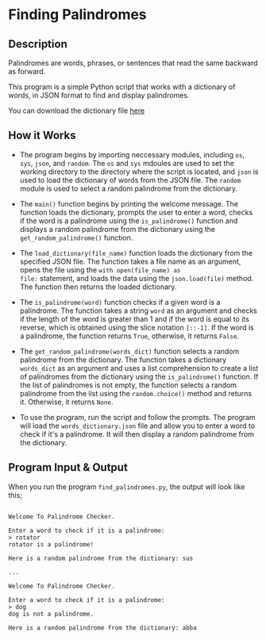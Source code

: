 # Finding Palindromes

## Description

Palindromes are words, phrases, or sentences that read the same backward as forward.

This program is a simple Python script that works with a dictionary of words, in JSON format to find and display palindromes.

You can download the dictionary file [here]('https://github.com/dwyl/english-words/blob/master/words_dictionary.json') 

## How it Works

- The program begins by importing neccessary modules, including <code>os</code>, <code>sys</code>, <code>json</code>, and <code>random</code>. The <code>os</code> and <code>sys</code> mdoules are used to set the working directory to the directory where the script is located, and <code>json</code> is used to load the dictionary of words from the JSON file. The <code>random</code> module is used to select a random palindrome from the dictionary.

- The <code>main()</code> function begins by printing the welcome message. The function loads the dictionary, prompts the user to enter a word, checks if the word is a palindrome using the <code>is_palindrome()</code> function and displays a random palindrome from the dictionary using the <code>get_random_palindrome()</code> function.

- The <code>load_dictionary(file_name)</code> function loads the dictionary from the specified JSON file. The function takes a file name as an argument, opens the file using the <code>with open(file_name) as file:</code> statement, and loads the data using the <code>json.load(file)</code> method. The function then returns the loaded dictionary.

- The <code>is_palindrome(word)</code> function checks if a given word is a palindrome. The function takes a string <code>word</code> as an argument and checks if the length of the word is greater than 1 and if the word is equal to its reverse, which is obtained using the slice notation <code>[::-1]</code>. If the word is a palindrome, the function returns <code>True</code>, otherwise, it returns <code>False</code>.

- The <code>get_random_palindrome(words_dict)</code> function selects a random palindrome from the dictionary. The function takes a dictionary <code>words_dict</code> as an argument and uses a list comprehension to create a list of palindromes from the dictionary using the <code>is_palindrome()</code> function. If the list of palindromes is not empty, the function selects a random palindrome from the list using the <code>random.choice()</code> method and returns it. Otherwise, it returns <code>None</code>.

- To use the program, run the script and follow the prompts. The program will load the <code>words_dictionary.json</code> file and allow you to enter a word to check if it's a palindrome. It will then display a random palindrome from the dictionary.



## Program Input & Output

When you run the program `find_palindromes.py`, the output will look like this;

```

Welcome To Palindrome Checker.

Enter a word to check if it is a palindrome:
> rotator
rotator is a palindrome!

Here is a random palindrome from the dictionary: sus

...

Welcome To Palindrome Checker.

Enter a word to check if it is a palindrome:
> dog
dog is not a palindrome.

Here is a random palindrome from the dictionary: abba
```






